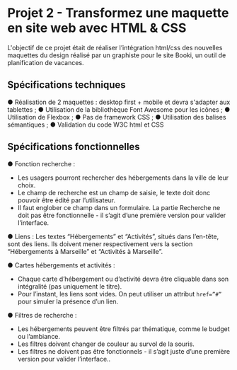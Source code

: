 # Projet 2 - Transformez une maquette en site web avec HTML & CSS

L'objectif de ce projet était de réaliser l’intégration html/css des nouvelles maquettes du design réalisé par un graphiste pour le site Booki, un outil de planification de vacances. 

## Spécifications techniques

● Réalisation de 2 maquettes : desktop first + mobile et devra s'adapter aux tablettes ;
● Utilisation de la bibliothèque Font Awesome pour les icônes ;
● Utilisation de Flexbox ;
● Pas de framework CSS ;
● Utilisation des balises sémantiques ;
● Validation du code W3C html et CSS

## Spécifications fonctionnelles

● Fonction recherche : 
  - Les usagers pourront rechercher des hébergements dans la ville de leur choix.
  - Le champ de recherche est un champ de saisie, le texte doit donc pouvoir être
  édité par l’utilisateur.
   - Il faut englober ce champ dans un formulaire. La partie Recherche ne doit pas être fonctionnelle - il s’agit d’une première version pour valider l’interface.
   
● Liens : 
Les textes “Hébergements” et “Activités”, situés dans l’en-tête, sont des liens. Ils doivent mener respectivement vers la section “Hébergements à Marseille” et “Activités à Marseille”.

● Cartes hébergements et activités : 
- Chaque carte d’hébergement ou d’activité devra être cliquable dans son intégralité (pas uniquement le titre).
- Pour l’instant, les liens sont vides. On peut utiliser un attribut `href=”#”` pour simuler la présence d’un lien.

● Filtres de recherche :
- Les hébergements peuvent être filtrés par thématique, comme le budget ou
l’ambiance.
- Les filtres doivent changer de couleur au survol de la souris.
- Les filtres ne doivent pas être fonctionnels - il s’agit juste d’une première version
pour valider l’interface..
